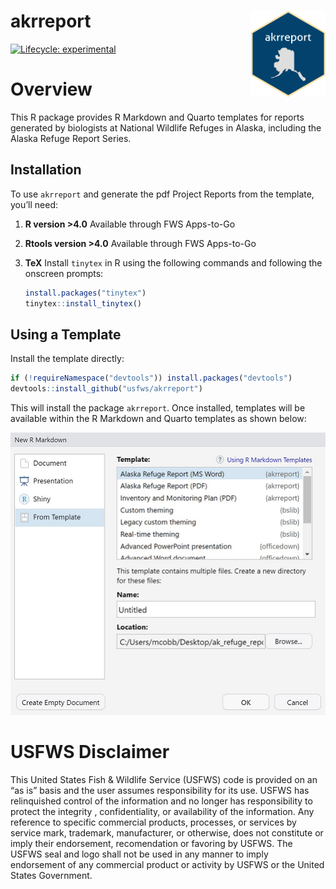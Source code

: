 
<!-- README.md is generated from README.Rmd. Please edit that file -->

# akrreport <a href=""><img src="./README-images/logo.png" align="right" height="138" /></a>

<!-- badges: start -->

[![Lifecycle:
experimental](https://img.shields.io/badge/lifecycle-experimental-orange.svg)](https://lifecycle.r-lib.org/articles/stages.html#experimental)
<!-- badges: end -->

# Overview

This R package provides R Markdown and Quarto templates for reports
generated by biologists at National Wildlife Refuges in Alaska,
including the Alaska Refuge Report Series.

## Installation

To use `akrreport` and generate the pdf Project Reports from the
template, you’ll need:

1.  **R version \>4.0** Available through FWS Apps-to-Go

2.  **Rtools version \>4.0** Available through FWS Apps-to-Go

3.  **TeX** Install `tinytex` in R using the following commands and
    following the onscreen prompts:

    ``` r
    install.packages("tinytex")
    tinytex::install_tinytex()
    ```

## Using a Template

Install the template directly:

``` r
if (!requireNamespace("devtools")) install.packages("devtools")
devtools::install_github("usfws/akrreport")
```

This will install the package `akrreport`. Once installed, templates
will be available within the R Markdown and Quarto templates as shown
below:

![Alaska Refuge Report](./README-images/templates.png)

# USFWS Disclaimer

This United States Fish & Wildlife Service (USFWS) code is provided on
an “as is” basis and the user assumes responsibility for its use. USFWS
has relinquished control of the information and no longer has
responsibility to protect the integrity , confidentiality, or
availability of the information. Any reference to specific commercial
products, processes, or services by service mark, trademark,
manufacturer, or otherwise, does not constitute or imply their
endorsement, recomendation or favoring by USFWS. The USFWS seal and logo
shall not be used in any manner to imply endorsement of any commercial
product or activity by USFWS or the United States Government.
